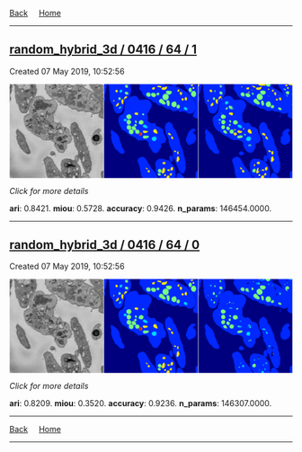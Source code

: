 
[Back](..)&nbsp;&nbsp;&nbsp;&nbsp;&nbsp;[Home](https://leapmanlab.github.io/snapshots)

---

<div class="summary"><a href="1"><h2>random_hybrid_3d / 0416 / 64 / 1</h2></a><p>Created 07 May 2019, 10:52:56
</p><a href="1"><img src="1/media/summary.png" align="center"></a><p>
<i>Click for more details</i>
</p></div>

**ari**: 0.8421. **miou**: 0.5728. **accuracy**: 0.9426. **n_params**: 146454.0000. 

---

<div class="summary"><a href="0"><h2>random_hybrid_3d / 0416 / 64 / 0</h2></a><p>Created 07 May 2019, 10:52:56
</p><a href="0"><img src="0/media/summary.png" align="center"></a><p>
<i>Click for more details</i>
</p></div>

**ari**: 0.8209. **miou**: 0.3520. **accuracy**: 0.9236. **n_params**: 146307.0000. 

---

[Back](..)&nbsp;&nbsp;&nbsp;&nbsp;&nbsp;[Home](https://leapmanlab.github.io/snapshots)

---